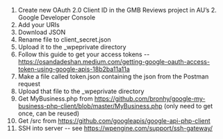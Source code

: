 1. Create new OAuth 2.0 Client ID in the GMB Reviews project in AU’s 2. Google Developer Console
2. Add your URIs
3. Download JSON
4. Rename file to client_secret.json
5. Upload it to the _wpeprivate directory
6. Follow this guide to get your access tokens -- https://osandadeshan.medium.com/getting-google-oauth-access-token-using-google-apis-18b2ba11a11a
7. Make a file called token.json containing the json from the Postman request
8. Upload that file to the _wpeprivate directory
9. Get MyBusiness.php from https://github.com/bronhy/google-my-business-php-client/blob/master/MyBusiness.php  (only need  to get once, can be reused)
10. Get /src from https://github.com/googleapis/google-api-php-client
11. SSH into server -- see https://wpengine.com/support/ssh-gateway/
